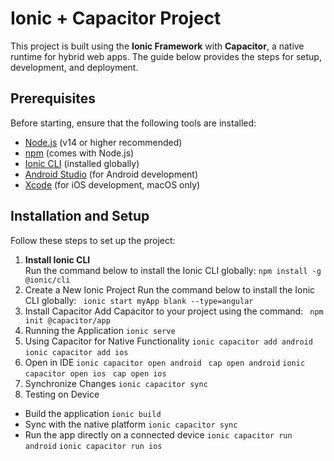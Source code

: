# Ionic + Capacitor Project

This project is built using the **Ionic Framework** with **Capacitor**, a native runtime for hybrid web apps. The guide below provides the steps for setup, development, and deployment.

## Prerequisites

Before starting, ensure that the following tools are installed:

- [Node.js](https://nodejs.org) (v14 or higher recommended)
- [npm](https://www.npmjs.com/) (comes with Node.js)
- [Ionic CLI](https://ionicframework.com/docs/cli) (installed globally)
- [Android Studio](https://developer.android.com/studio) (for Android development)
- [Xcode](https://developer.apple.com/xcode/) (for iOS development, macOS only)

## Installation and Setup

Follow these steps to set up the project:

1. **Install Ionic CLI**  
   Run the command below to install the Ionic CLI globally:
 ```npm install -g @ionic/cli``` 
3. Create a New Ionic Project
   Run the command below to install the Ionic CLI globally:
 ``` ionic start myApp blank --type=angular```
3. Install Capacitor
Add Capacitor to your project using the command:
``` npm init @capacitor/app```
4. Running the Application
```ionic serve```
5. Using Capacitor for Native Functionality
   ```ionic capacitor add android ```
   ```ionic capacitor add ios ```
6.  Open in IDE
   ```ionic capacitor open android ``` ```cap open android```
   ```ionic capacitor open ios ``` ```cap open ios```
7. Synchronize Changes
   ```ionic capacitor sync ```
8. Testing on Device
 - Build the application ```ionic build``` 
 - Sync with the native platform ```ionic capacitor sync``` 
 - Run the app directly on a connected device ```ionic capacitor run android``` ```ionic capacitor run ios```
